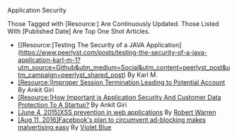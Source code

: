 Application Security

Those Tagged with [Resource:] Are Continuously Updated. Those Listed With [Published Date] Are Top One Shot Articles.

- [[Resource:]Testing The Security of a JAVA Application] (https://www.peerlyst.com/posts/testing-the-security-of-a-java-application-karl-m-1?utm_source=Github&utm_medium=Social&utm_content=peerlyst_post&utm_campaign=peerlyst_shared_post) By Karl M.
- [[Resource:]Improper Session Termination Leading to Potential Account](https://www.peerlyst.com/posts/improper-session-termination-leading-to-potential-account-takeover-ankit-giri?utm_source=Github&utm_medium=Social&utm_content=peerlyst_post&utm_campaign=peerlyst_shared_post) By Ankit Giri
- [[Resource:]How Important is Application Security And Customer Data Protection To A Startup?](https://www.peerlyst.com/posts/how-important-is-application-security-and-customer-data-protection-to-a-startup-ankit-giri-2?utm_source=Github&utm_medium=Social&utm_content=peerlyst_post&utm_campaign=peerlyst_shared_post) By Ankit Giri
- [[June 4, 2015]XSS prevention in web applications](https://www.peerlyst.com/posts/xss-prevention-in-web-applications-1?utm_source=Github&utm_medium=Social&utm_content=peerlyst_post&utm_campaign=peerlyst_shared_post) By [Robert Warren](https://www.peerlyst.com/users/robert-warren-1?utm_source=Github&utm_medium=Social&utm_content=peerlyst_post&utm_campaign=peerlyst_shared_post)
- [[Aug 11, 2016]Facebook's plan to circumvent ad-blocking makes malvertising easy](https://www.peerlyst.com/posts/facebook-s-plan-to-circumvent-ad-blocking-makes-malvertising-easy-violet-blue?utm_source=Github&utm_medium=Social&utm_content=peerlyst_post&utm_campaign=peerlyst_shared_post) By [Violet Blue](https://www.peerlyst.com/users/violet-blue?utm_source=Github&utm_medium=Social&utm_content=peerlyst_post&utm_campaign=peerlyst_shared_post)